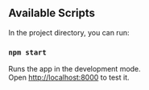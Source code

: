 ## Available Scripts

In the project directory, you can run:

### `npm start`

Runs the app in the development mode.\
Open [http://localhost:8000](http://localhost:8000) to test it.
